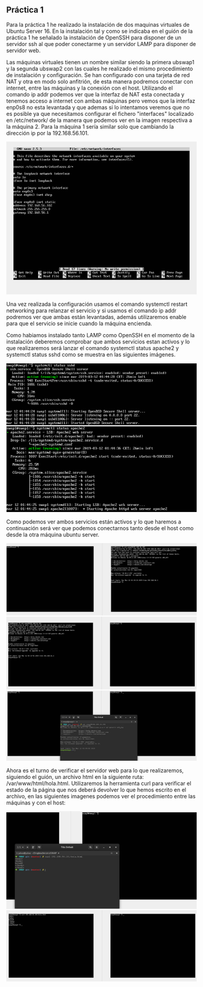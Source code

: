 ## Práctica 1
Para la práctica 1 he realizado la instalación de dos maquinas virtuales de Ubuntu Server 16. En la instalación tal y como se indicaba en el guión de la práctica 1 he señalado la instalación de OpenSSH para disponer de un servidor ssh al que poder conectarme y un servidor LAMP para disponer de servidor web.

Las máquinas virtuales tienen un nombre similar siendo la primera ubswap1 y la segunda ubswap2 con las cuales he realizado el mismo procedimiento de instalación y configuración. Se han configurado con una tarjeta de red NAT y otra en modo solo anfitrión, de esta manera podremos conectar con internet, entre las máquinas y la conexión con el host. 
Utilizando el comando ip addr podemos ver que la interfaz de NAT esta conectada y tenemos acceso a internet con ambas máquinas pero vemos que la interfaz enp0s8 no esta levantada y que ademas si lo intentamos veremos que no es posible ya que necesitamos configurar el fichero "interfaces" localizado en /etc/network/ de la manera que podemos ver en la imagen respectiva a la máquina 2. Para la máquina 1 sería similar solo que cambiando la dirección ip por la 192.168.56.101.

![Configuracion fichero interfaces](interfacesswap2.png "Config")

Una vez realizada la configuración usamos el comando systemctl restart networking para relanzar el servicio y si usamos el comando ip addr podremos ver que ambas están levantadas, además utilizaremos enable para que el servicio se inicie cuando la máquina encienda. 

Como habiamos instalado tanto LAMP como OpenSSH en el momento de la instalación deberemos comprobar que ambos servicios estan activos y lo que realizaremos será lanzar el comando systemctl status apache2 y systemctl status sshd como se muestra en las siguientes imágenes. 

![Estado SSHD](sshActive.png "SSH Activo")
![Estado Apache](ApacheActivo.png "SSH Activo")

Como podemos ver ambos servicios están activos y lo que haremos a continuación será ver que podemos conectarnos tanto desde el host como desde la otra máquina ubuntu server.

![Conexión ssh desde máquina 1 a la 2](ssh-swap1to2.png "Conexión ssh ub1 a ub2")
![Conexión ssh desde máquina 2 a la 1](ssh-swap2to1.png "Conexión ssh ub2 a ub1")
![Conexión ssh desde host a la 2](sshswap2.png "Conexión ssh desde host a ub2")

Ahora es el turno de verificar el servidor web para lo que realizaremos, siguiendo el guión, un archivo html en la siguiente ruta: /var/www/html/hola.html. Utilizaremos la herramienta curl para verificar el estado de la página que nos deberá devolver lo que hemos escrito en el archivo, en las siguientes imagenes podemos ver el procedimiento entre las máquinas y con el host:

![Curl realizado desde host](holaswap1.png "Conexión apache desde host")
![Conexión apache desde máquina 2 a la 1](curlHola-swap2to1.png "Conexión apache ub2 a ub1")




